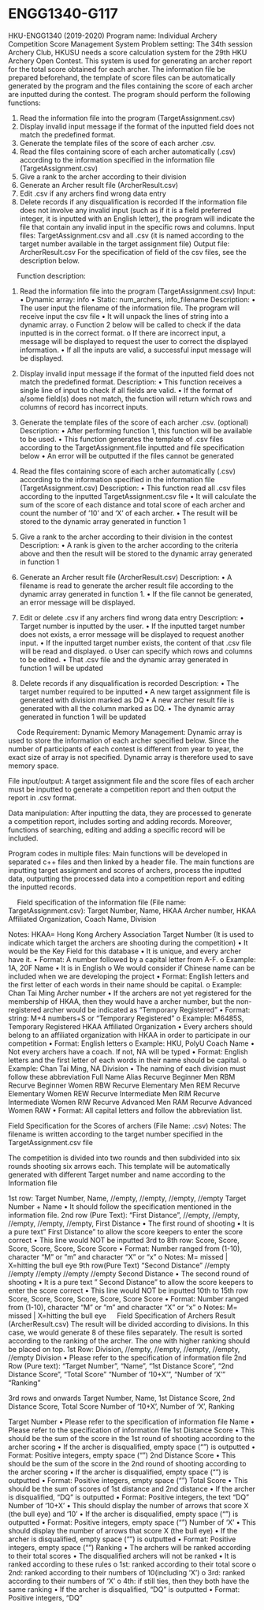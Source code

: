 # ENGG1340-G117
HKU-ENGG1340 (2019-2020)
Program name: Individual Archery Competition Score Management System
Problem setting:
The 34th session Archery Club, HKUSU needs a score calculation system for the 29th HKU Archery Open Contest. This system is used for generating an archer report for the total score obtained for each archer. The information file be prepared beforehand, the template of score files can be automatically generated by the program and the files containing the score of each archer are inputted during the contest.
The program should perform the following functions:
1.	Read the information file into the program (TargetAssignment.csv) 
2.	Display invalid input message if the format of the inputted field does not match the predefined format.
3.	Generate the template files of the score of each archer <Target Number>.csv. 
4.	Read the files containing score of each archer automatically (<Target Number>.csv) according to the information specified in the information file (TargetAssignment.csv)
5.	Give a rank to the archer according to their division 
6.	Generate an Archer result file (ArcherResult.csv)
7.	Edit <Target Number>.csv if any archers find wrong data entry
8.	Delete records if any disqualification is recorded
If the information file does not involve any invalid input (such as if it is a field preferred integer, it is inputted with an English letter), the program will indicate the file that contain any invalid input in the specific rows and columns.
Input files: TargetAssignment.csv and all <Target Number>.csv (it is named according to the target number available in the target assignment file)
Output file: ArcherResult.csv
For the specification of field of the csv files, see the description below.

 
Function description:
1.	Read the information file into the program (TargetAssignment.csv) 
Input:
•	Dynamic array: info
•	Static: num_archers, info_filename
Description:
•	The user input the filename of the information file. The program will receive input the csv file 
•	It will unpack the lines of string into a dynamic array.
o	Function 2 below will be called to check if the data inputted is in the correct format.
o	If there are incorrect input, a message will be displayed to request the user to correct the displayed information.
•	If all the inputs are valid, a successful input message will be displayed.

2.	Display invalid input message if the format of the inputted field does not match the predefined format.
Description:
•	This function receives a single line of input to check if all fields are valid.
•	If the format of a/some field(s) does not match, the function will return which rows and columns of record has incorrect inputs.

3.	Generate the template files of the score of each archer <Target Number>.csv. (optional)
Description:
•	After performing function 1, this function will be available to be used.
•	This function generates the template of <TargetNumber>.csv files according to the TargetAssignment.file inputted and file specification below
•	An error will be outputted if the files cannot be generated

4.	Read the files containing score of each archer automatically (<Target Number>.csv) according to the information specified in the information file (TargetAssignment.csv)
Description:
•	This function read all <TargetNumber>.csv files according to the inputted TargetAssignment.csv file
•	It will calculate the sum of the score of each distance and total score of each archer and count the number of ’10’ and ‘X’ of each archer.
•	The result will be stored to the dynamic array generated in function 1

5.	Give a rank to the archer according to their division in the contest
Description:
•	A rank is given to the archer according to the criteria above and then the result will be stored to the dynamic array generated in function 1

6.	Generate an Archer result file (ArcherResult.csv)
Description:
•	A filename is read to generate the archer result file according to the dynamic array generated in function 1. 
•	If the file cannot be generated, an error message will be displayed.

7.	Edit or delete <Target Number>.csv if any archers find wrong data entry
Description:
•	Target number is inputted by the user.
•	If the inputted target number does not exists, a error message will be displayed to request another input. 
•	If the inputted target number exists, the content of that <Target Number>.csv file will be read and displayed.
o	User can specify which rows and columns to be edited.
•	That <TargetNumber>.csv file and the dynamic array generated in function 1 will be updated

8.	Delete records if any disqualification is recorded
Description:
•	The target number required to be inputted 
•	A new target assignment file is generated with division marked as DQ
•	A new archer result file is generated with all the column marked as DQ. 
•	The dynamic array generated in function 1 will be updated

 
Code Requirement:
Dynamic Memory Management:
Dynamic array is used to store the information of each archer specified below. Since the number of participants of each contest is different from year to year, the exact size of array is not specified. Dynamic array is therefore used to save memory space.

File input/output:
A target assignment file and the score files of each archer must be inputted to generate a competition report and then output the report in .csv format.

Data manipulation:
After inputting the data, they are processed to generate a competition report, includes sorting and adding records. Moreover, functions of searching, editing and adding a specific record will be included.

Program codes in multiple files:
Main functions will be developed in separated c++ files and then linked by a header file. The main functions are inputting target assignment and scores of archers, process the inputted data, outputting the processed data into a competition report and editing the inputted records. 
	

 
Field specification of the information file (File name: TargetAssignment.csv):
Target Number, 	Name,	HKAA Archer number,	HKAA Affiliated Organization,	Coach Name,	Division

Notes: HKAA= Hong Kong Archery Association
Target Number (It is used to indicate which target the archers are shooting during the competition)
•	It would be the Key Field for this database
•	It is unique, and every archer have it.
•	Format:  A number followed by a capital letter from A-F.
o	Example: 1A, 20F
Name
•	It is in English
o	We would consider if Chinese name can be included when we are developing the project
•	Format: English letters and the first letter of each words in their name should be capital.
o	Example: Chan Tai Ming
Archer number
•	If the archers are not yet registered for the membership of HKAA, then they would have a archer number, but the non-registered archer would be indicated as “Temporary Registered”
•	Format: string: M+4 numbers+S or “Temporary Registered”
o	Example: M6485S, Temporary Registered
HKAA Affiliated Organization
•	Every archers should belong to an affiliated organization with HKAA in order to participate in our competition
•	Format: English letters
o	Example: HKU, PolyU
Coach Name
•	Not every archers have a coach. If not, NA will be typed
•	Format: English letters and the first letter of each words in their name should be capital.
o	Example: Chan Tai Ming, NA
Division
•	The naming of each division must follow these abbreviation
Full Name 	Alias
Recurve Beginner Men 	RBM
Recurve Beginner Women 	RBW
Recurve Elementary Men 	REM
Recurve Elementary Women 	REW
Recurve Intermediate Men 	RIM
Recurve Intermediate Women 	RIW
Recurve Advanced Men 	RAM
Recurve Advanced Women 	RAW
•	Format: All capital letters and follow the abbreviation list.


Field Specification for the Scores of archers (File Name: <Target Number>.csv)
Notes: The filename is written according to the target number specified in the TargetAssignment.csv file

The competition is divided into two rounds and then subdivided into six rounds shooting six arrows each.
This template will be automatically generated with different Target number and name according to the Information file

1st row:
Target Number,	Name,	//empty,	//empty,	//empty,	//empty
Target Number + Name
•	It should follow the specification mentioned in the information file.
2nd row (Pure Text):
“First Distance”,	//empty,	//empty,	//empty,	//empty,	//empty,
First Distance
•	The first round of shooting
•	It is a pure text” First Distance” to allow the score keepers to enter the score correct
•	This line would NOT be inputted
3rd to 8th row:
Score,	Score,	Score,	Score,	Score,	Score
Score
•	Format: Number ranged from (1-10), character “M” or ”m” and character “X” or “x”
o	Notes: M= missed | X=hitting the bull eye
9th row(Pure Text)
“Second Distance”	//empty	//empty	//empty	//empty	//empty
Second Distance
•	The second round of shooting
•	It is a pure text ” Second Distance” to allow the score keepers to enter the score correct
•	This line would NOT be inputted
10th to 15th row
Score,	Score,	Score,	Score,	Score,	Score
Score
•	Format: Number ranged from (1-10), character “M” or ”m” and character “X” or “x”
o	Notes: M= missed | X=hitting the bull eye
 
Field Specification of Archers Result (ArcherResult.csv)
The result will be divided according to divisions. In this case, we would generate 8 of these files separately.
The result is sorted according to the ranking of the archer. The one with higher ranking should be placed on top.
1st Row:
Division,	//empty,	//empty,	//empty,	//empty,	//empty
Division
•	Please refer to the specification of information file
2nd Row (Pure text):
“Target Number”,	“Name”,	“1st Distance Score”,	“2nd Distance Score”,	“Total Score”	“Number of ‘10+X’”,	“Number of ‘X’”	“Ranking”

3rd rows and onwards
Target Number,	Name,	1st Distance Score,	2nd Distance Score,	Total Score	Number of ‘10+X’,	Number of ‘X’,	Ranking

Target Number
•	Please refer to the specification of information file
Name
•	Please refer to the specification of information file
1st Distance Score
•	This should be the sum of the score in the 1st round of shooting according to the archer scoring
•	If the archer is disqualified, empty space (“”) is outputted
•	Format: Positive integers, empty space (“”)
2nd Distance Score
•	This should be the sum of the score in the 2nd round of shooting according to the archer scoring
•	If the archer is disqualified, empty space (“”) is outputted
•	Format: Positive integers, empty space (“”)
Total Score
•	This should be the sum of scores of 1st distance and 2nd distance 
•	If the archer is disqualified, “DQ” is outputted
•	Format: Positive integers, the text “DQ”
Number of ‘10+X’
•	This should display the number of arrows that score X (the bull eye) and ‘10’
•	If the archer is disqualified, empty space (“”) is outputted
•	Format: Positive integers, empty space (“”)
Number of ‘X’
•	This should display the number of arrows that score X (the bull eye)
•	If the archer is disqualified, empty space (“”) is outputted
•	Format: Positive integers, empty space (“”)
Ranking
•	The archers will be ranked according to their total scores
•	The disqualified archers will not be ranked
•	It is ranked according to these rules
o	1st: ranked according to their total score
o	2nd: ranked according to their numbers of 10(including ‘X’)
o	3rd: ranked according to their numbers of ‘X’
o	4th: if still ties, then they both have the same ranking
•	If the archer is disqualified, “DQ” is outputted
•	Format: Positive integers, “DQ”
